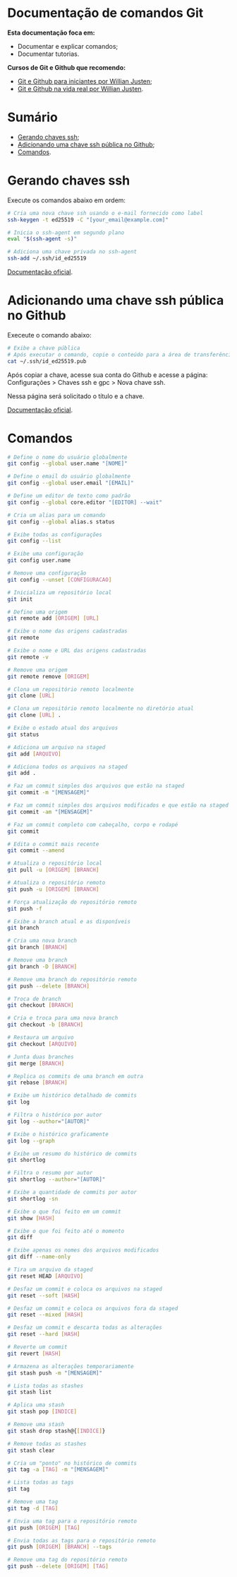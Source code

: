 # Documentação de comandos Git

**Esta documentação foca em:**

- Documentar e explicar comandos;
- Documentar tutorias.

**Cursos de Git e Github que recomendo:**

- [Git e Github para iniciantes por Willian Justen](https://www.youtube.com/playlist?list=PLlAbYrWSYTiPA2iEiQ2PF_A9j__C4hi0A);
- [Git e Github na vida real por Willian Justen](https://www.youtube.com/playlist?list=PLlAbYrWSYTiNqugqFFWWsgONJsmc3eMpg).

# Sumário

- [Gerando chaves ssh](#gerando-chaves-ssh);
- [Adicionando uma chave ssh pública no Github](#adicionando-uma-chave-ssh-pública-no-github);
- [Comandos](#comandos).

# Gerando chaves ssh

Execute os comandos abaixo em ordem:

```bash
# Cria uma nova chave ssh usando o e-mail fornecido como label
ssh-keygen -t ed25519 -C "[your_email@example.com]"

# Inicia o ssh-agent em segundo plano
eval "$(ssh-agent -s)"

# Adiciona uma chave privada no ssh-agent
ssh-add ~/.ssh/id_ed25519
```

[Documentação oficial](https://docs.github.com/en/authentication/connecting-to-github-with-ssh/generating-a-new-ssh-key-and-adding-it-to-the-ssh-agent).

# Adicionando uma chave ssh pública no Github

Execeute o comando abaixo:

```bash
# Exibe a chave pública
# Após executar o comando, copie o conteúdo para a área de transferência
cat ~/.ssh/id_ed25519.pub
```

Após copiar a chave, acesse sua conta do Github e acesse a página: Configurações > Chaves ssh e gpc > Nova chave ssh.

Nessa página será solicitado o título e a chave.

[Documentação oficial](https://docs.github.com/en/authentication/connecting-to-github-with-ssh/adding-a-new-ssh-key-to-your-github-account).

# Comandos

```bash
# Define o nome do usuário globalmente
git config --global user.name "[NOME]"

# Define o email do usuário globalmente
git config --global user.email "[EMAIL]"

# Define um editor de texto como padrão
git config --global core.editor "[EDITOR] --wait"

# Cria um alias para um comando
git config --global alias.s status

# Exibe todas as configurações
git config --list

# Exibe uma configuração
git config user.name

# Remove uma configuração
git config --unset [CONFIGURACAO]

# Inicializa um repositório local
git init

# Define uma origem
git remote add [ORIGEM] [URL]

# Exibe o nome das origens cadastradas
git remote

# Exibe o nome e URL das origens cadastradas
git remote -v

# Remove uma origem
git remote remove [ORIGEM]

# Clona um repositório remoto localmente
git clone [URL]

# Clona um repositório remoto localmente no diretório atual
git clone [URL] .

# Exibe o estado atual dos arquivos
git status

# Adiciona um arquivo na staged
git add [ARQUIVO]

# Adiciona todos os arquivos na staged
git add .

# Faz um commit simples dos arquivos que estão na staged
git commit -m "[MENSAGEM]"

# Faz um commit simples dos arquivos modificados e que estão na staged
git commit -am "[MENSAGEM]"

# Faz um commit completo com cabeçalho, corpo e rodapé
git commit

# Edita o commit mais recente
git commit --amend

# Atualiza o repositório local
git pull -u [ORIGEM] [BRANCH]

# Atualiza o repositório remoto
git push -u [ORIGEM] [BRANCH]

# Força atualização do repositório remoto
git push -f

# Exibe a branch atual e as disponíveis
git branch

# Cria uma nova branch
git branch [BRANCH]

# Remove uma branch
git branch -D [BRANCH]

# Remove uma branch do repositório remoto
git push --delete [BRANCH]

# Troca de branch
git checkout [BRANCH]

# Cria e troca para uma nova branch
git checkout -b [BRANCH]

# Restaura um arquivo
git checkout [ARQUIVO]

# Junta duas branches
git merge [BRANCH]

# Replica os commits de uma branch em outra
git rebase [BRANCH]

# Exibe um histórico detalhado de commits
git log

# Filtra o histórico por autor
git log --author="[AUTOR]"

# Exibe o histórico graficamente
git log --graph

# Exibe um resumo do histórico de commits
git shortlog

# Filtra o resumo por autor
git shortlog --author="[AUTOR]"

# Exibe a quantidade de commits por autor
git shortlog -sn

# Exibe o que foi feito em um commit
git show [HASH]

# Exibe o que foi feito até o momento
git diff

# Exibe apenas os nomes dos arquivos modificados
git diff --name-only

# Tira um arquivo da staged
git reset HEAD [ARQUIVO]

# Desfaz um commit e coloca os arquivos na staged
git reset --soft [HASH]

# Desfaz um commit e coloca os arquivos fora da staged
git reset --mixed [HASH]

# Desfaz um commit e descarta todas as alterações
git reset --hard [HASH]

# Reverte um commit
git revert [HASH]

# Armazena as alterações temporariamente
git stash push -m "[MENSAGEM]"

# Lista todas as stashes
git stash list

# Aplica uma stash
git stash pop [INDICE]

# Remove uma stash
git stash drop stash@{[INDICE]}

# Remove todas as stashes
git stash clear

# Cria um "ponto" no histórico de commits
git tag -a [TAG] -m "[MENSAGEM]"

# Lista todas as tags
git tag

# Remove uma tag
git tag -d [TAG]

# Envia uma tag para o repositório remoto
git push [ORIGEM] [TAG]

# Envia todas as tags para o repositório remoto
git push [ORIGEM] [BRANCH] --tags

# Remove uma tag do repositório remoto
git push --delete [ORIGEM] [TAG]
```
